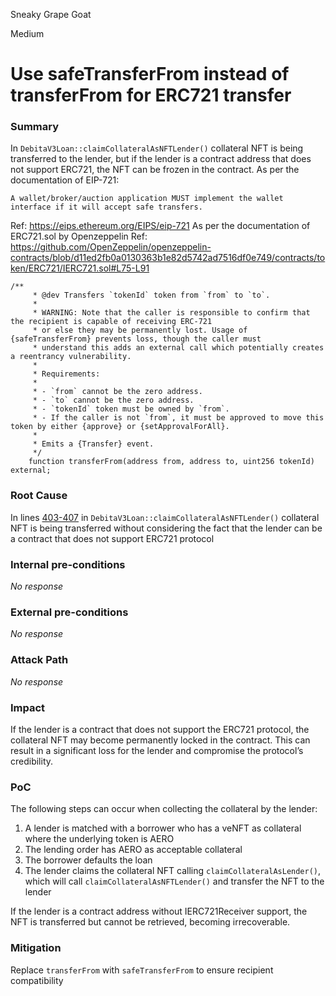 Sneaky Grape Goat

Medium

# Use safeTransferFrom instead of transferFrom for ERC721 transfer

### Summary

In `DebitaV3Loan::claimCollateralAsNFTLender()` collateral NFT is being transferred to the lender, but if the lender is a contract address that does not support ERC721, the NFT can be frozen in the contract.
As per the documentation of EIP-721:
```solidity
A wallet/broker/auction application MUST implement the wallet interface if it will accept safe transfers.
```
Ref: <https://eips.ethereum.org/EIPS/eip-721>
As per the documentation of ERC721.sol by Openzeppelin
Ref: <https://github.com/OpenZeppelin/openzeppelin-contracts/blob/d11ed2fb0a0130363b1e82d5742ad7516df0e749/contracts/token/ERC721/IERC721.sol#L75-L91>
```solidity
/**
     * @dev Transfers `tokenId` token from `from` to `to`.
     *
     * WARNING: Note that the caller is responsible to confirm that the recipient is capable of receiving ERC-721
     * or else they may be permanently lost. Usage of {safeTransferFrom} prevents loss, though the caller must
     * understand this adds an external call which potentially creates a reentrancy vulnerability.
     *
     * Requirements:
     *
     * - `from` cannot be the zero address.
     * - `to` cannot be the zero address.
     * - `tokenId` token must be owned by `from`.
     * - If the caller is not `from`, it must be approved to move this token by either {approve} or {setApprovalForAll}.
     *
     * Emits a {Transfer} event.
     */
    function transferFrom(address from, address to, uint256 tokenId) external;
```

### Root Cause

In lines [403-407](https://github.com/sherlock-audit/2024-11-debita-finance-v3/blob/main/Debita-V3-Contracts/contracts/DebitaV3Loan.sol#L403-L407) in `DebitaV3Loan::claimCollateralAsNFTLender()` collateral NFT is being transferred without considering the fact that the lender can be a contract that does not support ERC721 protocol

### Internal pre-conditions

_No response_

### External pre-conditions

_No response_

### Attack Path

_No response_

### Impact

If the lender is a contract that does not support the ERC721 protocol, the collateral NFT may become permanently locked in the contract. This can result in a significant loss for the lender and compromise the protocol’s credibility.

### PoC

The following steps can occur when collecting the collateral by the lender:
1.  A lender is matched with a borrower who has a veNFT as collateral where the underlying token is AERO
2. The lending order has AERO as acceptable collateral
4. The borrower defaults the loan
5. The lender claims the collateral NFT calling `claimCollateralAsLender()`, which will call `claimCollateralAsNFTLender()` and transfer the NFT to the lender

If the lender is a contract address without IERC721Receiver support, the NFT is transferred but cannot be retrieved, becoming irrecoverable.

### Mitigation

Replace `transferFrom` with `safeTransferFrom` to ensure recipient compatibility